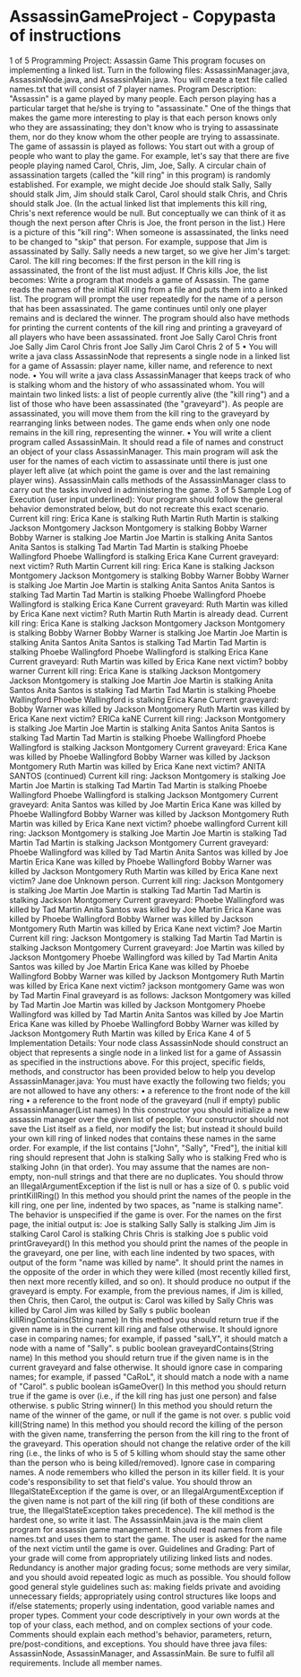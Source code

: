 # AssassinGameProject - Copypasta of instructions

1 of 5
Programming Project: Assassin Game
This program focuses on implementing a linked list. Turn in the following files: AssassinManager.java,
AssassinNode.java, and AssassinMain.java. You will create a text file called names.txt that will consist of 7
player names.
Program Description:
"Assassin" is a game played by many people. Each person playing has a particular target that he/she is trying to
"assassinate." One of the things that makes the game more interesting to play is that each person knows only
who they are assassinating; they don't know who is trying to assassinate them, nor do they know whom the
other people are trying to assassinate.
The game of assassin is played as follows: You start out with a group of people who want to play the game. For
example, let's say that there are five people playing named Carol, Chris, Jim, Joe, Sally. A circular chain of
assassination targets (called the "kill ring" in this program) is randomly established. For example, we might
decide Joe should stalk Sally, Sally should stalk Jim, Jim should stalk Carol, Carol should stalk Chris, and Chris
should stalk Joe. (In the actual linked list that implements this kill ring, Chris's next reference would be null.
But conceptually we can think of it as though the next person after Chris is Joe, the front person in the list.)
Here is a picture of this "kill ring":
When someone is assassinated, the links need to be changed to "skip" that person. For example, suppose that
Jim is assassinated by Sally. Sally needs a new target, so we give her Jim's target: Carol. The kill ring
becomes:
If the first person in the kill ring is assassinated, the front of the list must adjust. If Chris kills Joe, the list
becomes:
Write a program that models a game of Assassin. The game reads the names of the initial Kill ring from a file
and puts them into a linked list. The program will prompt the user repeatedly for the name of a person that has
been assassinated. The game continues until only one player remains and is declared the winner. The program
should also have methods for printing the current contents of the kill ring and printing a graveyard of all players
who have been assassinated.
front Joe Sally Carol Chris
front Joe Sally Jim Carol Chris
front Joe Sally Jim Carol Chris
2 of 5
• You will write a java class AssassinNode that represents a single node in a linked list for a game of
Assassin: player name, killer name, and reference to next node.
• You will write a java class AssassinManager that keeps track of who is stalking whom and the history
of who assassinated whom. You will maintain two linked lists: a list of people currently alive (the "kill
ring") and a list of those who have been assassinated (the "graveyard"). As people are assassinated, you
will move them from the kill ring to the graveyard by rearranging links between nodes. The game ends
when only one node remains in the kill ring, representing the winner.
• You will write a client program called AssassinMain. It should read a file of names and construct an
object of your class AssassinManager. This main program will ask the user for the names of each victim
to assassinate until there is just one player left alive (at which point the game is over and the last
remaining player wins). AssassinMain calls methods of the AssassinManager class to carry out the tasks
involved in administering the game.
3 of 5
Sample Log of Execution (user input underlined):
Your program should follow the general behavior demonstrated below, but do not recreate this exact scenario.
Current kill ring:
 Erica Kane is stalking Ruth Martin
 Ruth Martin is stalking Jackson Montgomery
 Jackson Montgomery is stalking Bobby Warner
 Bobby Warner is stalking Joe Martin
 Joe Martin is stalking Anita Santos
 Anita Santos is stalking Tad Martin Tad Martin is stalking Phoebe Wallingford
 Phoebe Wallingford is stalking Erica Kane
Current graveyard:
next victim? Ruth Martin
Current kill ring:
 Erica Kane is stalking Jackson Montgomery
 Jackson Montgomery is stalking Bobby Warner Bobby Warner is stalking Joe Martin
 Joe Martin is stalking Anita Santos
 Anita Santos is stalking Tad Martin
 Tad Martin is stalking Phoebe Wallingford
 Phoebe Wallingford is stalking Erica Kane
Current graveyard:
 Ruth Martin was killed by Erica Kane
next victim? Ruth Martin
Ruth Martin is already dead.
Current kill ring:
 Erica Kane is stalking Jackson Montgomery
 Jackson Montgomery is stalking Bobby Warner
 Bobby Warner is stalking Joe Martin
 Joe Martin is stalking Anita Santos Anita Santos is stalking Tad Martin
 Tad Martin is stalking Phoebe Wallingford
 Phoebe Wallingford is stalking Erica Kane
Current graveyard:
 Ruth Martin was killed by Erica Kane
next victim? bobby warner
Current kill ring:
 Erica Kane is stalking Jackson Montgomery Jackson Montgomery is stalking Joe Martin
 Joe Martin is stalking Anita Santos
 Anita Santos is stalking Tad Martin
 Tad Martin is stalking Phoebe Wallingford
 Phoebe Wallingford is stalking Erica Kane
Current graveyard:
 Bobby Warner was killed by Jackson Montgomery
 Ruth Martin was killed by Erica Kane
next victim? ERICa kaNE
Current kill ring:
 Jackson Montgomery is stalking Joe Martin
 Joe Martin is stalking Anita Santos
 Anita Santos is stalking Tad Martin
 Tad Martin is stalking Phoebe Wallingford Phoebe Wallingford is stalking Jackson Montgomery
Current graveyard:
 Erica Kane was killed by Phoebe Wallingford
 Bobby Warner was killed by Jackson Montgomery
 Ruth Martin was killed by Erica Kane
next victim? ANITA SANTOS
(continued)
Current kill ring:
 Jackson Montgomery is stalking Joe Martin
 Joe Martin is stalking Tad Martin
 Tad Martin is stalking Phoebe Wallingford
 Phoebe Wallingford is stalking Jackson Montgomery
Current graveyard:
 Anita Santos was killed by Joe Martin Erica Kane was killed by Phoebe Wallingford
 Bobby Warner was killed by Jackson Montgomery
 Ruth Martin was killed by Erica Kane
next victim? phoebe wallingford
Current kill ring:
 Jackson Montgomery is stalking Joe Martin
 Joe Martin is stalking Tad Martin
 Tad Martin is stalking Jackson Montgomery
Current graveyard:
 Phoebe Wallingford was killed by Tad Martin
 Anita Santos was killed by Joe Martin
 Erica Kane was killed by Phoebe Wallingford
 Bobby Warner was killed by Jackson Montgomery Ruth Martin was killed by Erica Kane
next victim? Jane doe
Unknown person.
Current kill ring:
 Jackson Montgomery is stalking Joe Martin
 Joe Martin is stalking Tad Martin
 Tad Martin is stalking Jackson Montgomery
Current graveyard: Phoebe Wallingford was killed by Tad Martin
 Anita Santos was killed by Joe Martin
 Erica Kane was killed by Phoebe Wallingford
 Bobby Warner was killed by Jackson Montgomery
 Ruth Martin was killed by Erica Kane
next victim? Joe Martin
Current kill ring:
 Jackson Montgomery is stalking Tad Martin
 Tad Martin is stalking Jackson Montgomery
Current graveyard:
 Joe Martin was killed by Jackson Montgomery
 Phoebe Wallingford was killed by Tad Martin
 Anita Santos was killed by Joe Martin
 Erica Kane was killed by Phoebe Wallingford
 Bobby Warner was killed by Jackson Montgomery
 Ruth Martin was killed by Erica Kane
next victim? jackson montgomery
Game was won by Tad Martin
Final graveyard is as follows:
 Jackson Montgomery was killed by Tad Martin Joe Martin was killed by Jackson Montgomery
 Phoebe Wallingford was killed by Tad Martin
 Anita Santos was killed by Joe Martin
 Erica Kane was killed by Phoebe Wallingford
 Bobby Warner was killed by Jackson Montgomery
 Ruth Martin was killed by Erica Kane
4 of 5
Implementation Details:
Your node class AssassinNode should construct an object that represents a single node in a linked list for a game of
Assassin as specified in the instructions above.
For this project, specific fields, methods, and constructor has been provided below to help you develop
AssassinManager.java:
You must have exactly the following two fields; you are not allowed to have any others:
• a reference to the front node of the kill ring
• a reference to the front node of the graveyard (null if empty)
public AssassinManager(List<String> names)
In this constructor you should initialize a new assassin manager over the given list of people. Your constructor should not
save the List<String> itself as a field, nor modify the list; but instead it should build your own kill ring of linked nodes that
contains these names in the same order. For example, if the list contains ["John", "Sally", "Fred"], the initial kill ring should
represent that John is stalking Sally who is stalking Fred who is stalking John (in that order). You may assume that the
names are non-empty, non-null strings and that there are no duplicates.
You should throw an IllegalArgumentException if the list is null or has a size of 0.
s
public void printKillRing()
In this method you should print the names of the people in the kill ring, one per line, indented by two spaces, as "name is
stalking name". The behavior is unspecified if the game is over. For the names on the first page, the initial output is:
 Joe is stalking Sally
 Sally is stalking Jim
 Jim is stalking Carol
 Carol is stalking Chris
 Chris is stalking Joe
s
public void printGraveyard()
In this method you should print the names of the people in the graveyard, one per line, with each line indented by two
spaces, with output of the form "name was killed by name". It should print the names in the opposite of the order in which
they were killed (most recently killed first, then next more recently killed, and so on). It should produce no output if the
graveyard is empty. For example, from the previous names, if Jim is killed, then Chris, then Carol, the output is:
 Carol was killed by Sally
 Chris was killed by Carol
 Jim was killed by Sally
s
public boolean killRingContains(String name)
In this method you should return true if the given name is in the current kill ring and false otherwise. It should ignore case
in comparing names; for example, if passed "salLY", it should match a node with a name of "Sally". s
public boolean graveyardContains(String name)
In this method you should return true if the given name is in the current graveyard and false otherwise. It should ignore
case in comparing names; for example, if passed "CaRoL", it should match a node with a name of "Carol". s
public boolean isGameOver()
In this method you should return true if the game is over (i.e., if the kill ring has just one person) and false otherwise. s
public String winner()
In this method you should return the name of the winner of the game, or null if the game is not over. s
public void kill(String name)
In this method you should record the killing of the person with the given name, transferring the person from the kill ring
to the front of the graveyard. This operation should not change the relative order of the kill ring (i.e., the links of who is
5 of 5
killing whom should stay the same other than the person who is being killed/removed). Ignore case in comparing names.
A node remembers who killed the person in its killer field. It is your code's responsibility to set that field's value.
You should throw an IllegalStateException if the game is over, or an IllegalArgumentException if the given name is not part
of the kill ring (if both of these conditions are true, the IllegalStateException takes precedence).
The kill method is the hardest one, so write it last.
The AssassinMain.java is the main client program for assassin game management. It should read names from a file
names.txt and uses them to start the game. The user is asked for the name of the next victim until the game is over.
Guidelines and Grading:
Part of your grade will come from appropriately utilizing linked lists and nodes. Redundancy is another major grading
focus; some methods are very similar, and you should avoid repeated logic as much as possible.
You should follow good general style guidelines such as: making fields private and avoiding unnecessary fields;
appropriately using control structures like loops and if/else statements; properly using indentation, good variable names
and proper types.
Comment your code descriptively in your own words at the top of your class, each method, and on complex sections of
your code. Comments should explain each method's behavior, parameters, return, pre/post-conditions, and exceptions.
You should have three java files: AssassinNode, AssassinManager, and AssassinMain. Be sure to fulfil all requirements.
Include all member names. 
